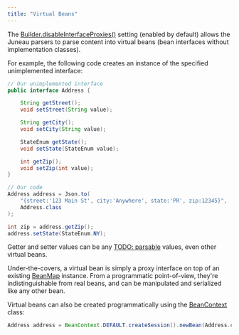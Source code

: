 ```yaml
---
title: "Virtual Beans"
---
```


The [Builder.disableInterfaceProxies()]({{API_DOCS}}/org/apache/juneau/BeanContext/Builder.html#disableInterfaceProxies()) setting (enabled by default) allows the Juneau parsers to parse content into virtual beans (bean interfaces without implementation classes).

For example, the following code creates an instance of the specified unimplemented interface:

```java
// Our unimplemented interface
public interface Address {

    String getStreet();
    void setStreet(String value);

    String getCity();
    void setCity(String value);

    StateEnum getState();
    void setState(StateEnum value);

    int getZip();
    void setZip(int value);
}

// Our code
Address address = Json.to(
    "{street:'123 Main St', city:'Anywhere', state:'PR', zip:12345}",
    Address.class
);

int zip = address.getZip();
address.setState(StateEnum.NY);
```

Getter and setter values can be any [TODO: parsable](TODO.md) values, even other virtual beans.

Under-the-covers, a virtual bean is simply a proxy interface on top of an existing [BeanMap]({{API_DOCS}}/org/apache/juneau/BeanMap.html) instance.
From a programmatic point-of-view, they're indistinguishable from real beans, and can be manipulated and serialized like
any other bean.

Virtual beans can also be created programmatically using the [BeanContext]({{API_DOCS}}/org/apache/juneau/BeanContext.html) class:

```java
Address address = BeanContext.DEFAULT.createSession().newBean(Address.class);
```